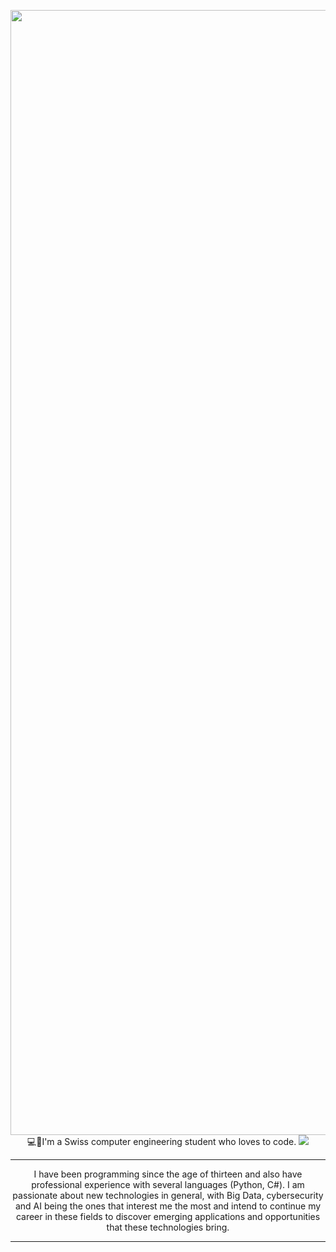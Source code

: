 <!-- maybe include a gif instead -->

<p align="center">
  <img src="https://user-images.githubusercontent.com/23141863/119355459-962ba300-bca5-11eb-80c1-f3bae87cbba2.png" width="1800"/>
  💻🚩I'm a Swiss computer engineering student who loves to code. <img src="https://komarev.com/ghpvc/?username=jondef&style=flat-square&color=dc143c">
</p>

----------------

<p align="center">
I have been programming since the age of thirteen and also have professional experience with several languages (Python, C#).
I am passionate about new technologies in general, with Big Data, cybersecurity and AI being the ones that interest me the most and intend to continue my career in these fields to discover emerging applications and opportunities that these technologies bring.
</p>

----------------


<!--
**jondef/jondef** is a ✨ _special_ ✨ repository because its `README.md` (this file) appears on your GitHub profile.

Here are some ideas to get you started:

- 🔭 I’m currently working on ...
- 🌱 I’m currently learning ...
- 👯 I’m looking to collaborate on ...
- 🤔 I’m looking for help with ...
- 💬 Ask me about ...
- 📫 How to reach me: ...
- 😄 Pronouns: ...
- ⚡ Fun fact: ...
-->
